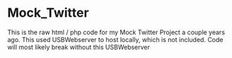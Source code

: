# Mock_Twitter
This is the raw html / php code for my Mock Twitter Project a couple years ago. This used USBWebserver to host locally, which is not included.
Code will most likely break without this USBWebserver
